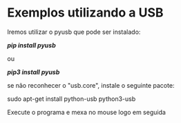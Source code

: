 # Exemplos utilizando a USB

Iremos utilizar o pyusb que pode ser instalado:

**_pip install pyusb_** 

ou

**_pip3 install pyusb_**

se não reconhecer o "usb.core", instale o seguinte pacote:

sudo apt-get install python-usb python3-usb

Execute o programa e mexa no mouse logo em seguida
